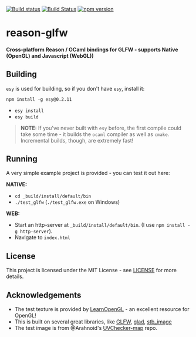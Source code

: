 [![Build status](https://ci.appveyor.com/api/projects/status/4gcoritaowypu9va/branch/master?svg=true)](https://ci.appveyor.com/project/bryphe/reason-glfw/branch/master)
[![Build Status](https://travis-ci.org/bryphe/reason-glfw.svg?branch=master)](https://travis-ci.org/bryphe/reason-glfw) 
[![npm version](https://badge.fury.io/js/reason-glfw.svg)](https://badge.fury.io/js/reason-glfw)

# reason-glfw

#### Cross-platform Reason / OCaml bindings for GLFW - supports Native (OpenGL) and Javascript (WebGL))

## Building

`esy` is used for building, so if you don't have `esy`, install it:

```
npm install -g esy@0.2.11
```

- `esy install`
- `esy build`

> __NOTE:__ If you've never built with `esy` before, the first compile could take some time - it builds the `ocaml` compiler as well as `cmake`. Incremental builds, though, are extremely fast!

## Running

A very simple example project is provided - you can test it out here:

__NATIVE:__
- `cd _build/install/default/bin`
- `./test_glfw` (`./test_glfw.exe` on Windows)

__WEB:__
- Start an http-server at `_build/install/default/bin`. (I use `npm install -g http-server`).
- Navigate to `index.html`

## License

This project is licensed under the MIT License - see [LICENSE](LICENSE) for more details.

## Acknowledgements

- The test texture is provided by [LearnOpenGL](https://www.learnopengl) - an excellent resource for OpenGL!
- This is built on several great libraries, like [GLFW](https://www.glfw.org), [glad](https://github.com/Dav1dde/glad), [stb_image](https://github.com/nothings/stb/blob/master/stb_image.h)
- The test image is from @Arahnoid's [UVChecker-map](https://github.com/Arahnoid/UVChecker-map) repo.
